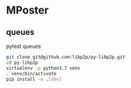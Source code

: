 # MPoster

## queues

pytest queues

```sh
git clone git@github.com:libp2p/py-libp2p.git
cd py-libp2p
virtualenv -p python3.7 venv
. venv/bin/activate
pip install -e .[dev]
```